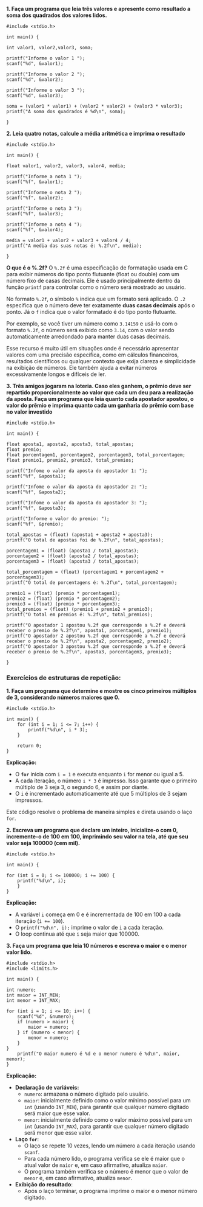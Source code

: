 **1. Faça um programa que leia três valores e apresente como resultado a soma dos quadrados dos valores lidos.**

```
#include <stdio.h>

int main() {

int valor1, valor2,valor3, soma;

printf("Informe o valor 1 ");
scanf("%d", &valor1);

printf("Informe o valor 2 ");
scanf("%d", &valor2);

printf("Informe o valor 3 ");
scanf("%d", &valor3);

soma = (valor1 * valor1) + (valor2 * valor2) + (valor3 * valor3);
printf("A soma dos quadrados é %d\n", soma);

}
```

**2. Leia quatro notas, calcule a média aritmética e imprima o resultado**

```
#include <stdio.h>

int main() {

float valor1, valor2, valor3, valor4, media;

printf("Informe a nota 1 ");
scanf("%f", &valor1);

printf("Informe o nota 2 ");
scanf("%f", &valor2);

printf("Informe o nota 3 ");
scanf("%f", &valor3);

printf("Informe a nota 4 ");
scanf("%f", &valor4);

media = valor1 + valor2 + valor3 + valor4 / 4;
printf("A media das suas notas é: %.2f\n", media);

}
```

**O que é o %.2f?**
O `%.2f` é uma especificação de formatação usada em C para exibir números do tipo ponto flutuante (float ou double) com um número fixo de casas decimais. Ele é usado principalmente dentro da função `printf` para controlar como o número será mostrado ao usuário.

No formato `%.2f`, o símbolo `%` indica que um formato será aplicado. O `.2` especifica que o número deve ter exatamente **duas casas decimais** após o ponto. Já o `f` indica que o valor formatado é do tipo ponto flutuante.

Por exemplo, se você tiver um número como `3.14159` e usá-lo com o formato `%.2f`, o número será exibido como `3.14`, com o valor sendo automaticamente arredondado para manter duas casas decimais.

Esse recurso é muito útil em situações onde é necessário apresentar valores com uma precisão específica, como em cálculos financeiros, resultados científicos ou qualquer contexto que exija clareza e simplicidade na exibição de números. Ele também ajuda a evitar números excessivamente longos e difíceis de ler.

**3. Três amigos jogaram na loteria. Caso eles ganhem, o prêmio deve ser repartido proporcionalmente ao valor que cada um deu para a realização da aposta. Faça um programa que leia quanto cada apostador apostou, o valor do prêmio e imprima quanto cada um ganharia do prêmio com base no valor investido**

```
#include <stdio.h>

int main() {

float aposta1, aposta2, aposta3, total_apostas;
float premio;
float porcentagem1, porcentagem2, porcentagem3, total_porcentagem;
float premio1, premio2, premio3, total_premios;

printf("Infome o valor da aposta do apostador 1: ");
scanf("%f", &aposta1);

printf("Infome o valor da aposta do apostador 2: ");
scanf("%f", &aposta2);

printf("Infome o valor da aposta do apostador 3: ");
scanf("%f", &aposta3);

printf("Informe o valor do premio: ");
scanf("%f", &premio);

total_apostas = (float) (aposta1 + aposta2 + aposta3);
printf("O total de apostas foi de %.2f\n", total_apostas);

porcentagem1 = (float) (aposta1 / total_apostas);
porcentagem2 = (float) (aposta2 / total_apostas);
porcentagem3 = (float) (aposta3 / total_apostas);

total_porcentagem = (float) (porcentagem1 + porcentagem2 + porcentagem3);
printf("O total de porcentagens é: %.2f\n", total_porcentagem);

premio1 = (float) (premio * porcentagem1);
premio2 = (float) (premio * porcentagem2);
premio3 = (float) (premio * porcentagem3);
total_premios = (float) (premio1 + premio2 + premio3);
printf("O total em premios é: %.2f\n", total_premios);

printf("O apostador 1 apostou %.2f que corresponde a %.2f e deverá receber o premio de %.2f\n", aposta1, porcentagem1, premio1);
printf("O apostador 2 apostou %.2f que corresponde a %.2f e deverá receber o premio de %.2f\n", aposta2, porcentagem2, premio2);
printf("O apostador 3 apostou %.2f que corresponde a %.2f e deverá receber o premio de %.2f\n", aposta3, porcentagem3, premio3);

}
```

### Exercícios de estruturas de repetição:
 **1. Faça um programa que determine e mostre os cinco primeiros múltiplos de 3, considerando números maiores que 0.**

```
#include <stdio.h>

int main() {
    for (int i = 1; i <= 7; i++) {
        printf("%d\n", i * 3);
    }

    return 0;
}

```

**Explicação:**
- O **`for`** inicia com `i = 1` e executa enquanto `i` for menor ou igual a 5.
- A cada iteração, o número `i * 3` é impresso. Isso garante que o primeiro múltiplo de 3 seja 3, o segundo 6, e assim por diante.
- O `i` é incrementado automaticamente até que 5 múltiplos de 3 sejam impressos.

Este código resolve o problema de maneira simples e direta usando o laço `for`.

**2. Escreva um programa que declare um inteiro, inicialize-o com 0, incremente-o de 100 em 100, imprimindo seu valor na tela, até que seu valor seja 100000 (cem mil).**

```
#include <stdio.h>

int main() {

for (int i = 0; i <= 100000; i += 100) {
	printf("%d\n", i);
	}
}
```

**Explicação:**
- A variável `i` começa em 0 e é incrementada de 100 em 100 a cada iteração (`i += 100`).
- O `printf("%d\n", i);` imprime o valor de `i` a cada iteração.
- O loop continua até que `i` seja maior que 100000.

**3. Faça um programa que leia 10 números e escreva o maior e o menor valor lido.**

```
#include <stdio.h>
#include <limits.h>

int main() {

int numero;
int maior = INT_MIN;
int menor = INT_MAX;

for (int i = 1; i <= 10; i++) {
	scanf("%d", &numero);
	if (numero > maior) {
		maior = numero;
	} if (numero < menor) {
		menor = numero;
	}
}
	printf("O maior numero é %d e o menor numero é %d\n", maior, menor);
}
```

**Explicação:**
- **Declaração de variáveis:**
    - `numero`: armazena o número digitado pelo usuário.
    - `maior`: inicialmente definido como o valor mínimo possível para um `int` (usando `INT_MIN`), para garantir que qualquer número digitado será maior que esse valor.
    - `menor`: inicialmente definido como o valor máximo possível para um `int` (usando `INT_MAX`), para garantir que qualquer número digitado será menor que esse valor.
- **Laço `for`**:
    - O laço se repete 10 vezes, lendo um número a cada iteração usando `scanf`.
    - Para cada número lido, o programa verifica se ele é maior que o atual valor de `maior` e, em caso afirmativo, atualiza `maior`.
    - O programa também verifica se o número é menor que o valor de `menor` e, em caso afirmativo, atualiza `menor`.
- **Exibição do resultado**:
    - Após o laço terminar, o programa imprime o maior e o menor número digitado.

